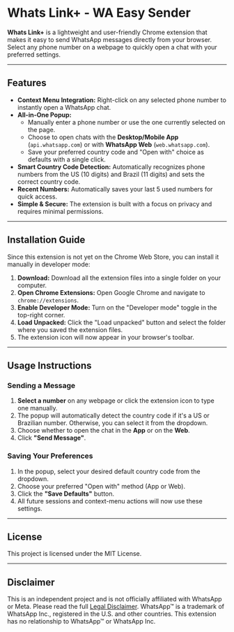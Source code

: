 # Whats Link+ - WA Easy Sender

**Whats Link+** is a lightweight and user-friendly Chrome extension that makes it easy to send WhatsApp messages directly from your browser. Select any phone number on a webpage to quickly open a chat with your preferred settings.

---

## Features

* **Context Menu Integration:** Right-click on any selected phone number to instantly open a WhatsApp chat.
* **All-in-One Popup:**
    * Manually enter a phone number or use the one currently selected on the page.
    * Choose to open chats with the **Desktop/Mobile App** (`api.whatsapp.com`) or with **WhatsApp Web** (`web.whatsapp.com`).
    * Save your preferred country code and "Open with" choice as defaults with a single click.
* **Smart Country Code Detection:** Automatically recognizes phone numbers from the US (10 digits) and Brazil (11 digits) and sets the correct country code.
* **Recent Numbers:** Automatically saves your last 5 used numbers for quick access.
* **Simple & Secure:** The extension is built with a focus on privacy and requires minimal permissions.

---

## Installation Guide

Since this extension is not yet on the Chrome Web Store, you can install it manually in developer mode:

1.  **Download:** Download all the extension files into a single folder on your computer.
2.  **Open Chrome Extensions:** Open Google Chrome and navigate to `chrome://extensions`.
3.  **Enable Developer Mode:** Turn on the "Developer mode" toggle in the top-right corner.
4.  **Load Unpacked:** Click the "Load unpacked" button and select the folder where you saved the extension files.
5.  The extension icon will now appear in your browser's toolbar.

---

## Usage Instructions

### Sending a Message

1.  **Select a number** on any webpage or click the extension icon to type one manually.
2.  The popup will automatically detect the country code if it's a US or Brazilian number. Otherwise, you can select it from the dropdown.
3.  Choose whether to open the chat in the **App** or on the **Web**.
4.  Click **"Send Message"**.

### Saving Your Preferences

1.  In the popup, select your desired default country code from the dropdown.
2.  Choose your preferred "Open with" method (App or Web).
3.  Click the **"Save Defaults"** button.
4.  All future sessions and context-menu actions will now use these settings.

---

## License

This project is licensed under the MIT License.

---

## Disclaimer

This is an independent project and is not officially affiliated with WhatsApp or Meta. Please read the full [Legal Disclaimer](DISCLAIMER.md).
WhatsApp™ is a trademark of WhatsApp Inc., registered in the U.S. and other countries. This extension has no relationship to WhatsApp™ or WhatsApp Inc.
